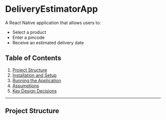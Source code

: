 # DeliveryEstimatorApp

A React Native application that allows users to:
- Select a product
- Enter a pincode
- Receive an estimated delivery date

## Table of Contents
1. [Project Structure](#project-structure)
2. [Installation and Setup](#installation-and-setup)
3. [Running the Application](#running-the-application)
4. [Assumptions](#assumptions)
5. [Key Design Decisions](#key-design-decisions)

---

## Project Structure


